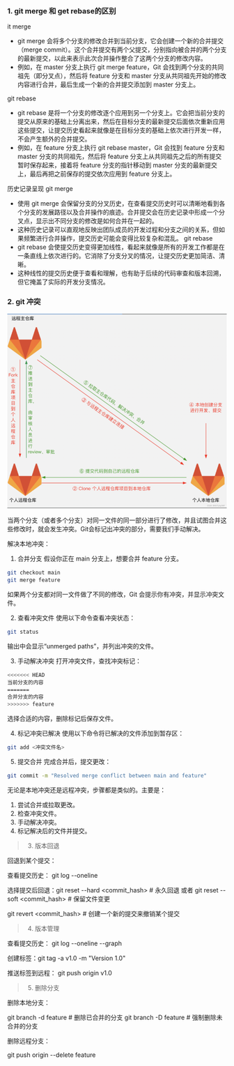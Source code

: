 ### 1. git merge 和 get rebase的区别

it merge
+ git merge 会将多个分支的修改合并到当前分支，它会创建一个新的合并提交（merge commit）。这个合并提交有两个父提交，分别指向被合并的两个分支的最新提交，以此来表示此次合并操作整合了这两个分支的修改内容。
+ 例如，在 master 分支上执行 git merge feature，Git 会找到两个分支的共同祖先（即分叉点），然后将 feature 分支和 master 分支从共同祖先开始的修改内容进行合并，最后生成一个新的合并提交添加到 master 分支上。

git rebase
+ git rebase 是将一个分支的修改逐个应用到另一个分支上。它会把当前分支的提交从原来的基础上分离出来，然后在目标分支的最新提交后面依次重新应用这些提交，让提交历史看起来就像是在目标分支的基础上依次进行开发一样，不会产生额外的合并提交。
+ 例如，在 feature 分支上执行 git rebase master，Git 会找到 feature 分支和 master 分支的共同祖先，然后将 feature 分支上从共同祖先之后的所有提交暂时保存起来，接着将 feature 分支的指针移动到 master 分支的最新提交上，最后再把之前保存的提交依次应用到 feature 分支上。

历史记录呈现
git merge
+ 使用 git merge 会保留分支的分叉历史，在查看提交历史时可以清晰地看到各个分支的发展路径以及合并操作的痕迹。合并提交会在历史记录中形成一个分叉点，显示出不同分支的修改是如何合并在一起的。
+ 这种历史记录可以直观地反映出团队成员的开发过程和分支之间的关系，但如果频繁进行合并操作，提交历史可能会变得比较复杂和混乱。
git rebase
+ git rebase 会使提交历史变得更加线性，看起来就像是所有的开发工作都是在一条直线上依次进行的。它消除了分支分叉的情况，让提交历史更加简洁、清晰。
+ 这种线性的提交历史便于查看和理解，也有助于后续的代码审查和版本回溯，但它掩盖了实际的开发分支情况。

### 2. git 冲突

![](./图片/git冲突.png)

当两个分支（或者多个分支）对同一文件的同一部分进行了修改，并且试图合并这些修改时，就会发生冲突。Git会标记出冲突的部分，需要我们手动解决。

解决本地冲突：
1. 合并分支
假设你正在 main 分支上，想要合并 feature 分支。
```bash
git checkout main
git merge feature
```
如果两个分支都对同一文件做了不同的修改，Git 会提示你有冲突，并显示冲突文件。

2. 查看冲突文件
使用以下命令查看冲突状态：
```bash
git status
```
输出中会显示“unmerged paths”，并列出冲突的文件。

3. 手动解决冲突
打开冲突文件，查找冲突标记：
```bash
<<<<<<< HEAD
当前分支的内容
=======
合并分支的内容
>>>>>>> feature
```
选择合适的内容，删除标记后保存文件。

4. 标记冲突已解决
使用以下命令将已解决的文件添加到暂存区：
```bash
git add <冲突文件名>
```

5. 提交合并
完成合并后，提交更改：
```bash
git commit -m "Resolved merge conflict between main and feature"
```

无论是本地冲突还是远程冲突，步骤都是类似的。主要是：

1. 尝试合并或拉取更改。
2. 检查冲突文件。
3. 手动解决冲突。
4. 标记解决后的文件并提交。


> 3. 版本回退

回退到某个提交：

查看提交历史： git log --oneline

选择提交后回退：git reset --hard <commit_hash>  # 永久回退
或者 git reset --soft <commit_hash>  # 保留文件变更

git revert <commit_hash>  # 创建一个新的提交来撤销某个提交

> 4. 版本管理

查看提交历史： git log --oneline --graph

创建标签：git tag -a v1.0 -m "Version 1.0"

推送标签到远程： git push origin v1.0

> 5. 删除分支

删除本地分支：

git branch -d feature  # 删除已合并的分支
git branch -D feature  # 强制删除未合并的分支

删除远程分支：

git push origin --delete feature

